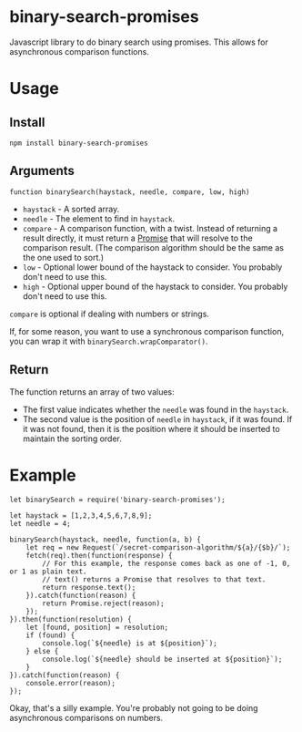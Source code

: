 # binary-search-promises
Javascript library to do binary search using promises. This allows for asynchronous comparison functions.

# Usage

## Install

    npm install binary-search-promises

## Arguments
    function binarySearch(haystack, needle, compare, low, high)

* `haystack` - A sorted array.
* `needle` - The element to find in `haystack`.
* `compare` - A comparison function, with a twist. Instead of returning a result directly, it must return a [Promise](https://developer.mozilla.org/en/docs/Web/JavaScript/Reference/Global_Objects/Promise) that will resolve to the comparison result. (The comparison algorithm should be the same as the one used to sort.)
* `low` - Optional lower bound of the haystack to consider. You probably don't need to use this.
* `high` - Optional upper bound of the haystack to consider. You probably don't need to use this.

`compare` is optional if dealing with numbers or strings.

If, for some reason, you want to use a synchronous comparison function, you can wrap it with `binarySearch.wrapComparator()`.

## Return

The function returns an array of two values:

* The first value indicates whether the `needle` was found in the `haystack`.
* The second value is the position of `needle` in `haystack`, if it was found. If it was not found, then it is the position where it should be inserted to maintain the sorting order.

# Example

    let binarySearch = require('binary-search-promises');

    let haystack = [1,2,3,4,5,6,7,8,9];
    let needle = 4;

    binarySearch(haystack, needle, function(a, b) {
        let req = new Request(`/secret-comparison-algorithm/${a}/{$b}/`);
        fetch(req).then(function(response) {
            // For this example, the response comes back as one of -1, 0, or 1 as plain text.
            // text() returns a Promise that resolves to that text.
            return response.text();
        }).catch(function(reason) {
            return Promise.reject(reason);
        });
    }).then(function(resolution) {
        let [found, position] = resolution;
        if (found) {
            console.log(`${needle} is at ${position}`);
        } else {
            console.log(`${needle} should be inserted at ${position}`);
        }
    }).catch(function(reason) {
        console.error(reason);
    });

Okay, that's a silly example. You're probably not going to be doing asynchronous comparisons on numbers.
